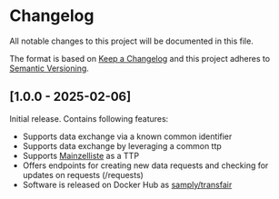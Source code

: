 # Changelog

All notable changes to this project will be documented in this file.

The format is based on [Keep a Changelog](http://keepachangelog.com/)
and this project adheres to [Semantic Versioning](http://semver.org/).

## [1.0.0 - 2025-02-06]

Initial release. Contains following features:

- Supports data exchange via a known common identifier 
- Supports data exchange by leveraging a common ttp
- Supports [Mainzelliste](https://mainzelliste.de) as a TTP 
- Offers endpoints for creating new data requests and checking for updates on requests (/requests)
- Software is released on Docker Hub as [samply/transfair](https://hub.docker.com/r/samply/transfair)

